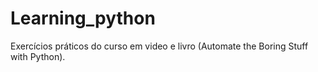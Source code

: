 # Learning_python
Exercícios práticos do curso em video e livro (Automate the Boring Stuff with Python).
